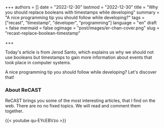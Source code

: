+++
authors = []
date = "2022-12-30"
lastmod = "2022-12-30"
title = "Why you should replace booleans with timestamps while developing"
summary = "A nice programming tip you should follow while developing?"
tags = ["recast", "timestamp", "developer", "programming"]
language = "en"
draft = false
mermaid = false
ogimage = "post/images/er-chan-cover.png"
slug = "recast-replace-boolean-timestamp"

+++

Today's article is from Jerod Santo, which explains us why we should not use booleans but timestamps to gain more information about events that took place in computer systems.

A nice programming tip you should follow while developing? Let's discover that!

### About ReCAST
ReCAST brings you some of the most interesting articles, that I find on the web. There are no no fixed topics. We will read and comment them together. 

{{< youtube qu-EYcEBVzo >}}
